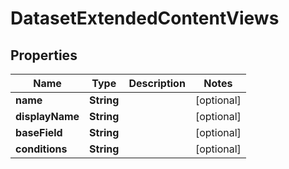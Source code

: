 
# DatasetExtendedContentViews

## Properties
Name | Type | Description | Notes
------------ | ------------- | ------------- | -------------
**name** | **String** |  |  [optional]
**displayName** | **String** |  |  [optional]
**baseField** | **String** |  |  [optional]
**conditions** | **String** |  |  [optional]



